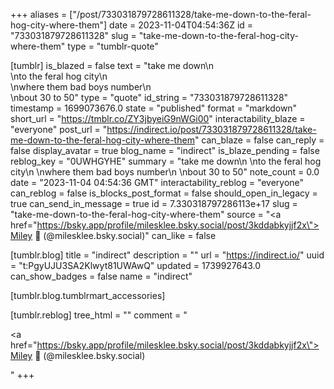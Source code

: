 +++
aliases = ["/post/733031879728611328/take-me-down-to-the-feral-hog-city-where-them"]
date = 2023-11-04T04:54:36Z
id = "733031879728611328"
slug = "take-me-down-to-the-feral-hog-city-where-them"
type = "tumblr-quote"

[tumblr]
is_blazed = false
text = "take me down\n<br/>\nto the feral hog city\n<br/>\nwhere them bad boys number\n<br/>\nbout 30 to 50"
type = "quote"
id_string = "733031879728611328"
timestamp = 1699073676.0
state = "published"
format = "markdown"
short_url = "https://tmblr.co/ZY3jbyeiG9nWGi00"
interactability_blaze = "everyone"
post_url = "https://indirect.io/post/733031879728611328/take-me-down-to-the-feral-hog-city-where-them"
can_blaze = false
can_reply = false
display_avatar = true
blog_name = "indirect"
is_blaze_pending = false
reblog_key = "0UWHGYHE"
summary = "take me down\n \nto the feral hog city\n \nwhere them bad boys number\n \nbout 30 to 50"
note_count = 0.0
date = "2023-11-04 04:54:36 GMT"
interactability_reblog = "everyone"
can_reblog = false
is_blocks_post_format = false
should_open_in_legacy = true
can_send_in_message = true
id = 7.330318797286113e+17
slug = "take-me-down-to-the-feral-hog-city-where-them"
source = "<a href=\"https://bsky.app/profile/milesklee.bsky.social/post/3kddabkyjjf2x\">Miley 🐠 (@milesklee.bsky.social)</a>"
can_like = false

[tumblr.blog]
title = "indirect"
description = ""
url = "https://indirect.io/"
uuid = "t:PgyUJU3SA2Klwyt81UWAwQ"
updated = 1739927643.0
can_show_badges = false
name = "indirect"

[tumblr.blog.tumblrmart_accessories]

[tumblr.reblog]
tree_html = ""
comment = "<p><a href=\"https://bsky.app/profile/milesklee.bsky.social/post/3kddabkyjjf2x\">Miley 🐠 (@milesklee.bsky.social)</a></p>"
+++
